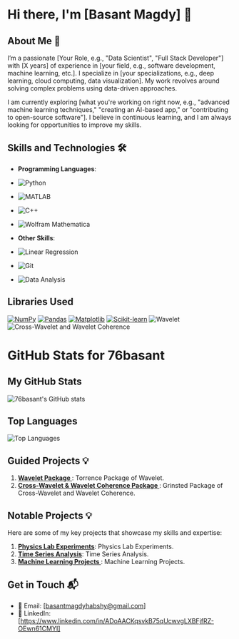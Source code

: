 # Hi there, I'm [Basant Magdy] 👋


## About Me 🚀  
I’m a passionate [Your Role, e.g., "Data Scientist", "Full Stack Developer"] with [X years] of experience in [your field, e.g., software development, machine learning, etc.]. I specialize in [your specializations, e.g., deep learning, cloud computing, data visualization]. My work revolves around solving complex problems using data-driven approaches.

I am currently exploring [what you're working on right now, e.g., "advanced machine learning techniques," "creating an AI-based app," or "contributing to open-source software"]. I believe in continuous learning, and I am always looking for opportunities to improve my skills.

## Skills and Technologies 🛠️  
- **Programming Languages**:
- ![Python](https://img.shields.io/badge/Python-3776AB?style=flat-square&logo=python&logoColor=white)
- ![MATLAB](https://img.shields.io/badge/MATLAB-0076A8?style=flat-square&logo=mathworks&logoColor=white)
- ![C++](https://img.shields.io/badge/C%2B%2B-00599C?style=flat-square&logo=c%2B%2B&logoColor=white)
- ![Wolfram Mathematica](https://img.shields.io/badge/Wolfram_Mathematica-DD1100?style=flat-square&logo=wolfram-mathematica&logoColor=white)


- **Other Skills**: 
-  ![Linear Regression](https://img.shields.io/badge/Linear_Regression-FF6F00?style=flat-square&logo=python&logoColor=white)
-  ![Git](https://img.shields.io/badge/Git-F05032?style=flat-square&logo=git&logoColor=white)
- ![Data Analysis](https://img.shields.io/badge/Data_Analysis-0095D9?style=flat-square&logo=python&logoColor=white)

<!-- - **Frameworks & Tools**: TensorFlow, React, Node.js, Docker, etc.  -->
<!-- - **Databases**: MySQL, MongoDB, PostgreSQL  -->
<!-- - **Cloud Services**: AWS, Google Cloud, Azure  -->



## Libraries Used


 [![NumPy](https://img.shields.io/badge/NumPy-%23013243.svg?style=flat-square&logo=numpy&logoColor=white)](https://numpy.org/)
 [![Pandas](https://img.shields.io/badge/Pandas-%23150458.svg?style=flat-square&logo=pandas&logoColor=white)](https://pandas.pydata.org/)
 [![Matplotlib](https://img.shields.io/badge/Matplotlib-%2300c4cc.svg?style=flat-square&logo=python&logoColor=white)](https://matplotlib.org/)
 [![Scikit-learn](https://img.shields.io/badge/Scikit--learn-%23F7931E.svg?style=flat-square&logo=scikit-learn&logoColor=white)](https://scikit-learn.org/)
 ![Wavelet](https://img.shields.io/badge/Wavelet-Processing-00bfae?style=flat-square)
 ![Cross-Wavelet and Wavelet Coherence](https://img.shields.io/badge/Cross--Wavelet%20and%20Wavelet%20Coherence-Analysis-0066cc?style=flat-square)


# GitHub Stats for 76basant

## My GitHub Stats
![76basant's GitHub stats](https://github-readme-stats.vercel.app/api?username=76basant&show_icons=true&theme=radical)

## Top Languages
![Top Languages](https://github-readme-stats.vercel.app/api/top-langs/?username=76basant&layout=compact&theme=radical)

<!--## Achievements
[![trophy](https://github-profile-trophy.vercel.app/?username=76basant&theme=radical)](https://github.com/ryo-ma/github-profile-trophy)-->

## Guided Projects 💡
1. **[Wavelet Package ](https://github.com/ct6502/wavelets)**: Torrence Package of Wavelet.  
2. **[Cross-Wavelet & Wavelet Coherence Package ](https://github.com/grinsted/wavelet-coherence)**: Grinsted Package of Cross-Wavelet and Wavelet Coherence.  

## Notable Projects 💡  
Here are some of my key projects that showcase my skills and expertise:

1. **[Physics Lab Experiments](https://github.com/76basant/Physics-Lab-Experiments-.git)**: Physics Lab Experiments.  
2. **[Time Series Analysis](https://github.com/76basant/Time-Series-Analysis.git)**: Time Series Analysis.  
3. **[Machine Learning Projects ](https://github.com/76basant/Machine-Learning-Projects.git)**: Machine Learning Projects.  


<!-- ## Achievements 🏆  
- Contributed to [Project/Repo Name], which [short description of your contribution].  
- Developed [Tool/Software Name] that [description of what it does].  
- [Any other professional achievements or recognitions]. -->

## Get in Touch 📬  
- 📧 Email: [basantmagdyhabshy@gmail.com]  
- 🔗 LinkedIn: [https://www.linkedin.com/in/ADoAACKqsvkB75qUcwvgLXBFjfRZ-OEwn61CMYI]

<!-- - 🌐 Website/Portfolio: [your-portfolio-link.com]  
  
<!-- - 🐦 Twitter: [your-twitter-handle]  
